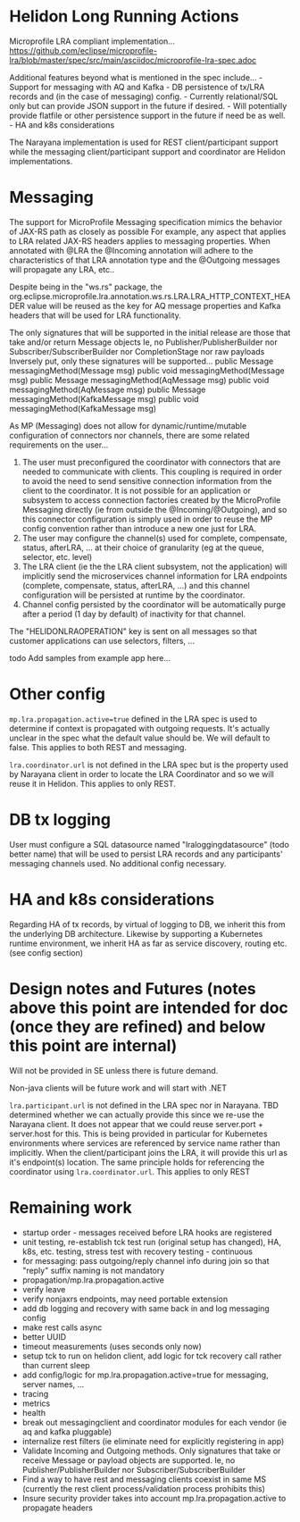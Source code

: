 # Helidon Long Running Actions

Microprofile LRA compliant implementation...
https://github.com/eclipse/microprofile-lra/blob/master/spec/src/main/asciidoc/microprofile-lra-spec.adoc

Additional features beyond what is mentioned in the spec include...
    - Support for messaging with AQ and Kafka
    - DB persistence of tx/LRA records and (in the case of messaging) config. 
        - Currently relational/SQL only but can provide JSON support in the future if desired.
        - Will potentially provide flatfile or other persistence support in the future if need be as well.
    - HA and k8s considerations

The Narayana implementation is used for REST client/participant support while the messaging client/participant support and coordinator are Helidon implementations.

# Messaging 

The support for MicroProfile Messaging specification mimics the behavior of JAX-RS path as closely as possible 
For example, any aspect that applies to LRA related JAX-RS headers applies to messaging properties.
When annotated with @LRA the @Incoming annotation will adhere to the characteristics of that LRA annotation type and 
the @Outgoing messages will propagate any LRA, etc..  

Despite being in the "ws.rs" package, the org.eclipse.microprofile.lra.annotation.ws.rs.LRA.LRA_HTTP_CONTEXT_HEADER value
will be reused as the key for AQ message properties and Kafka headers that will be used for LRA functionality.

The only signatures that will be supported in the initial release are those that take and/or return Message objects 
Ie, no Publisher/PublisherBuilder nor Subscriber/SubscriberBuilder nor CompletionStage nor raw payloads
Inversely put, only these signatures will be supported...
public Message messagingMethod(Message msg) 
public void messagingMethod(Message msg) 
public Message messagingMethod(AqMessage<T> msg) 
public void messagingMethod(AqMessage<T> msg) 
public Message messagingMethod(KafkaMessage msg) 
public void messagingMethod(KafkaMessage msg) 

As MP (Messaging) does not allow for dynamic/runtime/mutable configuration of connectors nor channels, there are some related requirements on the user...
1. The user must preconfigured the coordinator with connectors that are needed to communicate with clients. 
   This coupling is required in order to avoid the need to send sensitive connection information from the client to the coordinator.
   It is not possible for an application or subsystem to access connection factories created by the MicroProfile Messaging directly (ie from outside the @Incoming/@Outgoing),
   and so this connector configuration is simply used in order to reuse the MP config convention rather than introduce a new one just for LRA.
2. The user may configure the channel(s) used for complete, compensate, status, afterLRA, ... at their choice of granularity  (eg at the queue, selector, etc. level)
3. The LRA client (ie the the LRA client subsystem, not the application) will implicitly send the microservices channel information for LRA endpoints (complete, compensate, status, afterLRA, ...)
   and this channel configuration will be persisted at runtime by the coordinator.
4. Channel config persisted by the coordinator will be automatically purge after a period (1 day by default) of inactivity for that channel.
    
The "HELIDONLRAOPERATION" key is sent on all messages so that customer applications can use selectors, filters, ...

todo Add samples from example app here...


# Other config

`mp.lra.propagation.active=true` defined in the LRA spec is used to determine if context is propagated with outgoing requests. 
It's actually unclear in the spec what the default value should be. We will default to false.  This applies to both REST and messaging.

`lra.coordinator.url` is not defined in the LRA spec but is the property used by Narayana client in order to locate the 
 LRA Coordinator and so we will reuse it in Helidon. This applies to only REST.

# DB tx logging

User must configure a SQL datasource named "lraloggingdatasource" (todo better name) that will be used to persist LRA records and any participants' messaging channels used.
No additional config necessary.

# HA and k8s considerations

Regarding HA of tx records, by virtual of logging to DB, we inherit this from the underlying DB architecture. 
Likewise by supporting a Kubernetes runtime environment, we inherit HA as far as service discovery, routing etc. (see config section)







# Design notes and Futures (notes above this point are intended for doc (once they are refined) and below this point are internal)

Will not be provided in SE unless there is future demand.

Non-java clients will be future work and will start with .NET

`lra.participant.url` is not defined in the LRA spec nor in Narayana. 
 TBD determined whether we can actually provide this since we re-use the Narayana client. 
 It does not appear that we could reuse server.port + server.host for this.
 This is being provided in particular for Kubernetes environments where services are referenced by service name rather than implicitly.
 When the client/participant joins the LRA, it will provide this url as it's endpoint(s) location.
 The same principle holds for referencing the coordinator using `lra.coordinator.url`. This applies to only REST
 
 
# Remaining work

- startup order - messages received before LRA hooks are registered
- unit testing, re-establish tck test run (original setup has changed), HA, k8s, etc. testing, stress test with recovery testing - continuous
- for messaging: pass outgoing/reply channel info during join so that "reply" suffix naming is not mandatory
- propagation/mp.lra.propagation.active
- verify leave 
- verify nonjaxrs endpoints, may need portable extension 
- add db logging and recovery with same back in and log messaging config
- make rest calls async 
- better UUID
- timeout measurements (uses seconds only now)
- setup tck to run on helidon client, add logic for tck recovery call rather than current sleep
- add config/logic for mp.lra.propagation.active=true for messaging, server names, ...
- tracing
- metrics 
- health
- break out messagingclient and coordinator modules for each vendor (ie aq and kafka pluggable) 
- internalize rest filters (ie eliminate need for explicitly registering in app)
- Validate Incoming and Outgoing methods. Only signatures that take or receive Message or payload objects are supported. 
  Ie, no Publisher/PublisherBuilder nor Subscriber/SubscriberBuilder
- Find a way to have rest and messaging clients coexist in same MS (currently the rest client process/validation process prohibits this)
- Insure security provider takes into account mp.lra.propagation.active to propagate headers 
